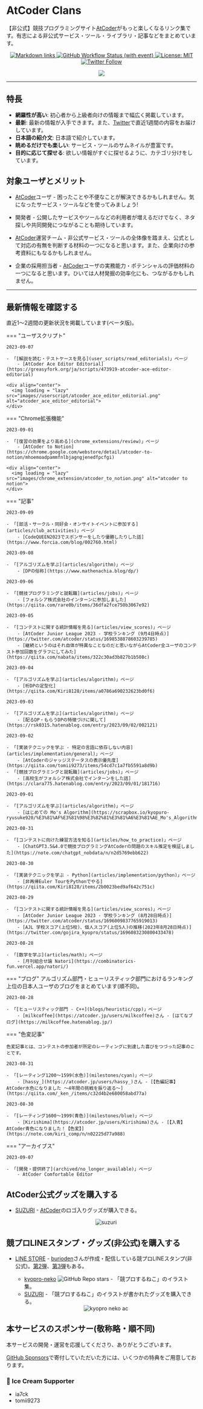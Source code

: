 # AtCoder Clans

【非公式】競技プログラミングサイト[AtCoder](https://atcoder.jp/)がもっと楽しくなるリンク集です。有志による非公式サービス・ツール・ライブラリ・記事などをまとめています。

<p align="center">
    <a href="https://github.com/KATO-Hiro/AtCoderClans/actions/workflows/link_checker.yml" target="_blank">
        <img src="https://img.shields.io/github/actions/workflow/status/KATO-Hiro/AtCoderClans/link_checker.yml?branch=master&label=Links&style=plastic" alt="Markdown links">
    </a>
    <a href="https://github.com/KATO-Hiro/AtCoderClans/actions/workflows/deploy.yml" target="_blank">
        <img src="https://img.shields.io/github/actions/workflow/status/KATO-Hiro/AtCoderClans/deploy.yml?branch=master&event=push&label=Deployment&style=plastic" alt="GitHub Workflow Status (with event)">
    </a>
    <a href="https://github.com/KATO-Hiro/AtCoderClans/blob/master/LICENSE">
        <img src="https://img.shields.io/badge/license-MIT-brightgreen.svg?style=plastic" alt="License: MIT" />
    </a>
    <a href="https://twitter.com/atcoderclans">
        <img src="https://img.shields.io/twitter/follow/AtCoderClans?style=social" alt="Twitter Follow" />
    </a>
</p>
<p align="center">
  <a href="https://github.com/sponsors/KATO-Hiro">
    <img src="https://img.shields.io/static/v1?label=Sponsor&message=%E2%9D%A4&logo=GitHub&color=ff69b4"/>
  </a>
</p>

---

## 特長

* **網羅性が高い**: 初心者から上級者向けの情報まで幅広く掲載しています。
* **最新**: 最新の情報が入手できます。また、[Twitter](https://twitter.com/atcoderclans)で直近1週間の内容をお届けしています。
* **日本語の紹介文**: 日本語で紹介しています。
* **眺めるだけでも楽しい**: サービス・ツールのサムネイルが豊富です。
* **目的に応じて探せる**: 欲しい情報がすぐに探せるように、カテゴリ分けをしています。

## 対象ユーザとメリット

- [AtCoder](https://atcoder.jp/)ユーザ - 困ったことや不便なことが解決できるかもしれません。気になったサービス・ツールなどを使ってみましょう!

- 開発者 - 公開したサービスやツールなどの利用者が増えるだけでなく、ネタ探しや共同開発につながることも期待しています。

- [AtCoder](https://atcoder.jp/)運営チーム - 非公式サービス・ツールの全体像を踏まえ、公式として対応の有無を判断する材料の一つになると思います。また、企業向けの参考資料にもなるかもしれません。

- 企業の採用担当者 - [AtCoder](https://atcoder.jp/)ユーザの実務能力・ポテンシャルの評価材料の一つになると思います。ひいては人材発掘の効率化にも、つながるかもしれません。

---

## 最新情報を確認する

直近1〜2週間の更新状況を掲載しています(ベータ版)。

=== "ユーザスクリプト"

    2023-09-07

    - 「[解説を読む・テストケースを見る](user_scripts/read_editorials)」ページ
        - [AtCoder Ace Editor Editorial](https://greasyfork.org/ja/scripts/473919-atcoder-ace-editor-editorial)

    <div align="center">
      <img loading = "lazy" src="images//userscript/atcoder_ace_editor_editorial.png" alt="atcoder_ace_editor_editorial">
    </div>

=== "Chrome拡張機能"

    2023-09-01

    - 「[復習の効果をより高める](chrome_extensions/review)」ページ
        - [AtCoder to Notion](https://chrome.google.com/webstore/detail/atcoder-to-notion/mhoemoadpammfnlbjagngjenedfpcfgi)

    <div align="center">
      <img loading = "lazy" src="images/chrome_extension/atcoder_to_notion.png" alt="atcoder to notion">
    </div>

=== "記事"

    2023-09-09

    - 「[部活・サークル・同好会・オンサイトイベントに参加する](articles/club_activities)」ページ
        - [CodeQUEEN2023でスポンサーをしたり優勝したりした話](https://www.forcia.com/blog/002760.html)

    2023-09-08

    - 「[アルゴリズムを学ぶ](articles/algorithm)」ページ
        - [DPの俗称](https://www.mathenachia.blog/dp/)

    2023-09-06

    - 「[競技プログラミングと就転職](articles/jobs)」ページ
        - [フォルシア株式会社のインターンに参加しました](https://qiita.com/rare0b/items/36dfa2fce750b3067e92)

    2023-09-05

    - 「[コンテストに関する統計情報を見る](articles/view_scores)」ページ
        - [AtCoder Junior League 2023 - 学校ランキング (9月4日時点)](https://twitter.com/atcoder/status/1698538878603239785)
        - [継続というのはそれ自体が特異なことなのだと思いながらAtCoder全ユーザのコンテスト参加回数をグラフにしてみた](https://qiita.com/nabata/items/322c30ad3b827b1b508c)

    2023-09-04

    - 「[アルゴリズムを学ぶ](articles/algorithm)」ページ
        - [桁DPの定型化](https://qiita.com/Kiri8128/items/a0786a690232623bd0f6)

    2023-09-03

    - 「[アルゴリズムを学ぶ](articles/algorithm)」ページ
        - [配るDP・もらうDPの特徴づけに関して](https://rsk0315.hatenablog.com/entry/2023/09/02/002121)

    2023-09-02

    - 「[実装テクニックを学ぶ - 特定の言語に依存しない内容](articles/implementation/general)」ページ
        - [AtCoderのジャッジステータスの表示優先度](https://qiita.com/tomii9273/items/54cd7c1a7fb5591a8d9b)
    - 「[競技プログラミングと就転職](articles/jobs)」ページ
        - [高校生がフォルシア株式会社でインターンをした話](https://clara775.hatenablog.com/entry/2023/09/01/181716)

    2023-09-01

    - 「[アルゴリズムを学ぶ](articles/algorithm)」ページ
        - [はじめての Mo's Algorithm](https://scrapbox.io/kyopuro-ryusuke920/%E3%81%AF%E3%81%98%E3%82%81%E3%81%A6%E3%81%AE_Mo's_Algorithm)

    2023-08-31

    - 「[コンテストに向けた練習方法を知る](articles/how_to_practice)」ページ
        - [ChatGPT3.5&4.0で競技プログラミングAtCoderの問題のスキル推定を検証しました](https://note.com/chatgpt_nobdata/n/n2d5769ebb622)

    2023-08-30

    - 「[実装テクニックを学ぶ - Python](articles/implementation/python)」ページ
        - [非再帰Euler TourをPythonでやる](https://qiita.com/Kiri8128/items/2b0023bed9af642c751c)

    2023-08-29

    - 「[コンテストに関する統計情報を見る](articles/view_scores)」ページ
        - [AtCoder Junior League 2023 - 学校ランキング (8月28日時点)](https://twitter.com/atcoder/status/1696009837765919013)
        - [AJL 学校スコア(上位5校)、個人スコア(上位5人)の推移(2023年8月28日時点)](https://twitter.com/gojira_kyopro/status/1696083230800433478)

    2023-08-28

    - 「[数学を学ぶ](articles/math)」ページ
        - [月刊組合せ論 Natori](https://combinatorics-fun.vercel.app/natori/)

=== "ブログ"
    アルゴリズム部門・ヒューリスティック部門におけるランキング上位の日本人ユーザのブログをまとめています(順不同)。

    2023-08-28

    - 「[ヒューリスティック部門 - C++](blogs/heuristic/cpp)」ページ
        - [milkcoffee](https://atcoder.jp/users/milkcoffee)さん - [はてなブログ](https://milkcoffee.hatenablog.jp/)

=== "色変記事"

    色変記事とは、コンテストの参加者が所定のレーティングに到達した喜びをつづった記事のことです。

    2023-08-31

    - 「[レーティング1200〜1599(水色)](milestones/cyan)」ページ
        - [hassy_](https://atcoder.jp/users/hassy_)さん - [【色編記事】AtCoder水色になりました 〜4年間の挑戦を振り返る〜](https://qiita.com/_ken_/items/c32d4b2e680058abd77a)

    2023-08-30

    - 「[レーティング1600〜1999(青色)](milestones/blue)」ページ
        - [Kirishima](https://atcoder.jp/users/Kirishima)さん - [【入青】AtCoder青色になりました！【色変】](https://note.com/kiri_comp/n/n02225d77a988)

=== "アーカイブス"

    2023-09-07

    - 「[開発・提供終了](archived/no_longer_available)」ページ
        - AtCoder Comfortable Editor

## AtCoder公式グッズを購入する

- [SUZURI](https://suzuri.jp/AtCoder) - [AtCoder](https://atcoder.jp/)のロゴ入りグッズが購入できる。

    <div align="center">
        <img loading = "lazy" src="images/web_app/suzuri.png" alt="suzuri">
    </div>

## 競プロLINEスタンプ・グッズ(非公式)を購入する

- [LINE STORE](https://store.line.me/stickershop/product/22113834/en) - [burioden](https://atcoder.jp/users/burioden)さんが作成・配信している競プロLINEスタンプ(非公式)。[第2弾](https://store.line.me/stickershop/product/22810021/en)、[第3弾](https://store.line.me/stickershop/product/22851268/en)もある。
    - [kyopro-neko](https://github.com/burioden/kyopro-neko) ![GitHub Repo stars](https://img.shields.io/github/stars/burioden/kyopro-neko?style=plastic) - 「競プロするねこ」のイラスト集。
    - [SUZURI](https://suzuri.jp/burioden) - 「競プロするねこ」のイラストが書かれたグッズを購入できる。

    <div align="center">
        <img loading = "lazy" src="images/unofficial_goods/kyopro_neko_ac.jpg" alt="kyopro neko ac" />
    </div>

## 本サービスのスポンサー(敬称略・順不同)

本サービスの開発・運営を応援してくださり、ありがとうございます。

[GitHub Sponsors](https://github.com/sponsors/KATO-Hiro)で寄付していただいた方には、いくつかの特典をご用意しております。

### 🍨 Ice Cream Supporter

- ia7ck
- tomii9273
